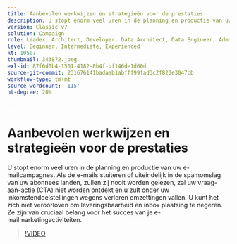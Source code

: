 ```yaml
---
title: Aanbevolen werkwijzen en strategieën voor de prestaties
description: U stopt enorm veel uren in de planning en productie van uw e-mailcampagnes. Als de e-mails stuiteren of uiteindelijk in de spammap van uw abonnees worden geland, zullen ze... (De beschrijvingen moeten minimaal 60 en maximaal 160 tekens lang zijn)
version: Classic v7
solution: Campaign
role: Leader, Architect, Developer, Data Architect, Data Engineer, Admin, User
level: Beginner, Intermediate, Experienced
kt: 10507
thumbnail: 343872.jpeg
exl-id: 87f6d0b4-1501-4182-8b4f-bf146de1d60d
source-git-commit: 231676141badaab1abfff99fad3c2f820e3047cb
workflow-type: tm+mt
source-wordcount: '115'
ht-degree: 20%

---
```


# Aanbevolen werkwijzen en strategieën voor de prestaties

U stopt enorm veel uren in de planning en productie van uw e-mailcampagnes. Als de e-mails stuiteren of uiteindelijk in de spamomslag van uw abonnees landen, zullen zij nooit worden gelezen, zal uw vraag-aan-actie (CTA) niet worden ontdekt en u zult onder uw inkomstendoelstellingen wegens verloren omzettingen vallen. U kunt het zich niet veroorloven om leveringsbaarheid en inbox plaatsing te negeren. Ze zijn van cruciaal belang voor het succes van je e-mailmarketingactiviteiten.

>[!VIDEO](https://video.tv.adobe.com/v/343872/?quality=12&learn=on)
